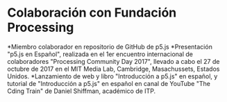 # Colaboración con Fundación Processing

*Miembro colaborador en repositorio de GitHub de p5.js
*Presentación "p5.js en Español", realizada en el 1er encuentro internacional de colaboradores "Processing Community Day 2017", llevado a cabo el 27 de octubre de 2017 en el MIT Media Lab, Cambridge, Masachussets, Estados Unidos.
*Lanzamiento de web y libro "Introducción a p5.js" en español, y tutorial de "Introducción a p5.js" en español en canal de YouTube "The Cding Train" de Daniel Shiffman, académico de ITP. 
